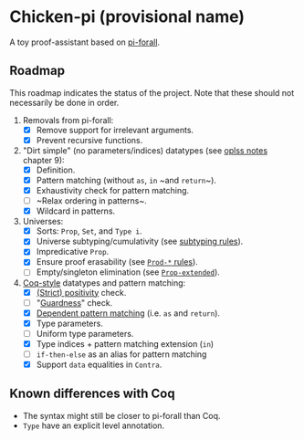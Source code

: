 # Chicken-pi (provisional name)

A toy proof-assistant based on
[pi-forall](https://github.com/sweirich/pi-forall).

## Roadmap

This roadmap indicates the status of the project.
Note that these should not necessarily be done in order.

1. Removals from pi-forall:
   - [X] Remove support for irrelevant arguments.
   - [X] Prevent recursive functions.
2. "Dirt simple" (no parameters/indices) datatypes (see [oplss notes](https://github.com/sweirich/pi-forall/blob/2023/doc/oplss.pdf) chapter 9):
   - [X] Definition.
   - [X] Pattern matching (without `as`, `in` ~and `return`~).
   - [X] Exhaustivity check for pattern matching.
   - [ ] ~Relax ordering in patterns~.
   - [X] Wildcard in patterns.
3. Universes:
   - [X] Sorts: `Prop`, `Set`, and `Type i`.
   - [X] Universe subtyping/cumulativity (see [subtyping rules](https://coq.inria.fr/doc/V8.19.0/refman/language/cic.html#subtyping-rules)).
   - [X] Impredicative `Prop`.
   - [X] Ensure proof erasability (see [`Prod-*` rules](https://coq.inria.fr/doc/V8.19.0/refman/language/cic.html#id6)).
   - [ ] Empty/singleton elimination (see [`Prop-extended`](https://coq.inria.fr/doc/V8.19.0/refman/language/core/inductive.html)).
4. [Coq-style](https://coq.inria.fr/doc/V8.19.0/refman/language/core/inductive.html)
   datatypes and pattern matching:
   - [X] [(Strict) positivity](https://coq.inria.fr/doc/V8.19.0/refman/language/core/inductive.html) check.
   - [ ] "[Guardness](https://link.springer.com/chapter/10.1007/3-540-60579-7_3)" check.
   - [X] [Dependent pattern matching](https://coq.inria.fr/doc/V8.19.0/refman/language/core/inductive.html#the-match-with-end-construction) (i.e. `as` and `return`).
   - [X] Type parameters.
   - [ ] Uniform type parameters.
   - [X] Type indices + pattern matching extension (`in`)
   - [ ] `if-then-else` as an alias for pattern matching
   - [X] Support `data` equalities in `Contra`.

## Known differences with Coq

- The syntax might still be closer to pi-forall than Coq.
- `Type` have an explicit level annotation.
